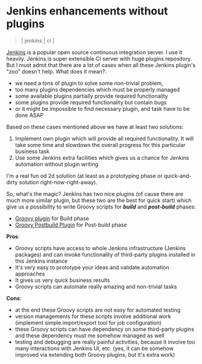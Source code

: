 # Jenkins enhancements without plugins
> | jenkins | ci |

[Jenkins](http://jenkins-ci.org/) is a popular open source continuous integration server. I use it heavily. Jenkins is super extensible CI server with huge plugins repository.  
But I must admit that there are a lot of cases when all these Jenkins plugin's "zoo" doesn't help. What does it mean?:  

* we need a tons of plugin to solve some non-trivial problem,
* too many plugins dependencies which must be properly managed
* some available plugins partially provide required functionality
* some plugins provide required functionality but contain bugs
* or it might be impossible to find necessary plugin, and task have to be done ASAP

Based on these cases mentioned above we have at least two solutions:  

1.  Implement own plugin which will provide all required functionality. It will take some time and slowdown the overall progress for this particular business task
2.  Use some Jenkins extra facilities which gives us a chance for Jenkins automation without plugin writing

I'm a real fun od 2d solution (at least as a prototyping phase or quick-and-dirty solution right-now-right-away).  
  
So, what's the magic? Jenkins has two nice plugins (of cause there are much more similar plugin, but these two are the best for quick start) which give us a possibility to write Groovy scripts for _**build**_ and _**post-build**_ phases:  

* [Groovy plugin](https://wiki.jenkins-ci.org/display/JENKINS/Groovy+plugin) for Build phase
* [Groovy Postbuild Plugin](https://wiki.jenkins-ci.org/display/JENKINS/Groovy+Postbuild+Plugin) for Post-build phase

**Pros**:  

* Groovy scripts have access to whole Jenkins infrastructure (Jenkins packages) and can invoke functionality of third-party plugins installed in this Jenkins instance
* It's very easy to prototype your ideas and validate automation approaches
* It gives us very quick business results
* Groovy scripts can automate really amazing and non-trivial tasks

**Cons**:

* at the end these Groovy scripts are not easy for automated testing
* version managements for these scripts involve additional work (implement simple import/export tool for job configuration)
* these Groovy scripts can have dependency on some third-party plugins and these dependency must me somehow managed as well
* testing and debugging are really painful activities, because it involve too many interactions with Jenkins UI, etc. (yes, it can be somehow improved via extending both Groovy plugins, but it's extra work)